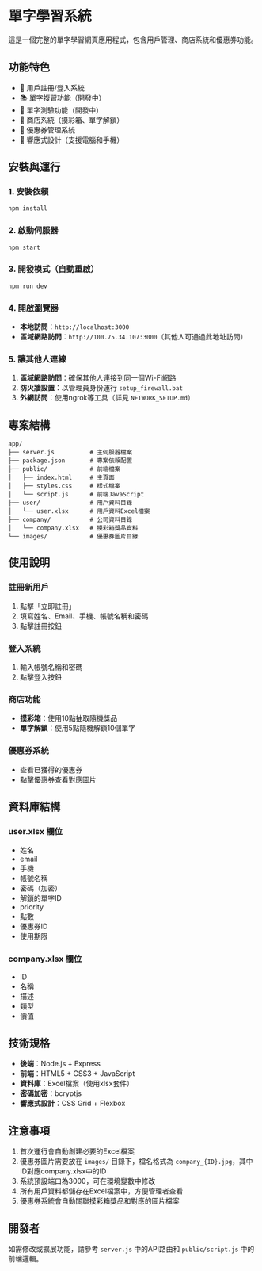 # 單字學習系統

這是一個完整的單字學習網頁應用程式，包含用戶管理、商店系統和優惠券功能。

## 功能特色

- 🔐 用戶註冊/登入系統
- 📚 單字複習功能（開發中）
- 📝 單字測驗功能（開發中）
- 🛒 商店系統（摸彩箱、單字解鎖）
- 🎫 優惠券管理系統
- 📱 響應式設計（支援電腦和手機）

## 安裝與運行

### 1. 安裝依賴
```bash
npm install
```

### 2. 啟動伺服器
```bash
npm start
```

### 3. 開發模式（自動重啟）
```bash
npm run dev
```

### 4. 開啟瀏覽器
- **本地訪問**：`http://localhost:3000`
- **區域網路訪問**：`http://100.75.34.107:3000`（其他人可通過此地址訪問）

### 5. 讓其他人連線
1. **區域網路訪問**：確保其他人連接到同一個Wi-Fi網路
2. **防火牆設置**：以管理員身份運行 `setup_firewall.bat`
3. **外網訪問**：使用ngrok等工具（詳見 `NETWORK_SETUP.md`）

## 專案結構

```
app/
├── server.js          # 主伺服器檔案
├── package.json       # 專案依賴配置
├── public/            # 前端檔案
│   ├── index.html     # 主頁面
│   ├── styles.css     # 樣式檔案
│   └── script.js      # 前端JavaScript
├── user/              # 用戶資料目錄
│   └── user.xlsx      # 用戶資料Excel檔案
├── company/           # 公司資料目錄
│   └── company.xlsx   # 摸彩箱獎品資料
└── images/            # 優惠券圖片目錄
```

## 使用說明

### 註冊新用戶
1. 點擊「立即註冊」
2. 填寫姓名、Email、手機、帳號名稱和密碼
3. 點擊註冊按鈕

### 登入系統
1. 輸入帳號名稱和密碼
2. 點擊登入按鈕

### 商店功能
- **摸彩箱**：使用10點抽取隨機獎品
- **單字解鎖**：使用5點隨機解鎖10個單字

### 優惠券系統
- 查看已獲得的優惠券
- 點擊優惠券查看對應圖片

## 資料庫結構

### user.xlsx 欄位
- 姓名
- email
- 手機
- 帳號名稱
- 密碼（加密）
- 解鎖的單字ID
- priority
- 點數
- 優惠券ID
- 使用期限

### company.xlsx 欄位
- ID
- 名稱
- 描述
- 類型
- 價值

## 技術規格

- **後端**：Node.js + Express
- **前端**：HTML5 + CSS3 + JavaScript
- **資料庫**：Excel檔案（使用xlsx套件）
- **密碼加密**：bcryptjs
- **響應式設計**：CSS Grid + Flexbox

## 注意事項

1. 首次運行會自動創建必要的Excel檔案
2. 優惠券圖片需要放在 `images/` 目錄下，檔名格式為 `company_{ID}.jpg`，其中ID對應company.xlsx中的ID
3. 系統預設端口為3000，可在環境變數中修改
4. 所有用戶資料都儲存在Excel檔案中，方便管理者查看
5. 優惠券系統會自動關聯摸彩箱獎品和對應的圖片檔案

## 開發者

如需修改或擴展功能，請參考 `server.js` 中的API路由和 `public/script.js` 中的前端邏輯。
